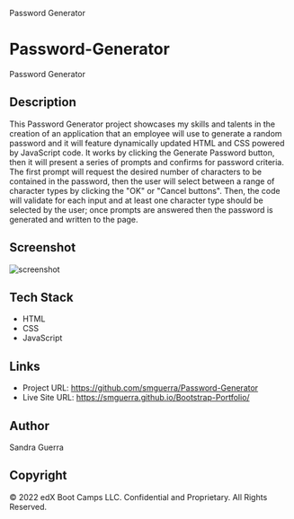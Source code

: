 Password Generator

# Password-Generator


Password Generator



## Description 


This Password Generator project showcases my skills and talents in the creation of an application that an employee will use to generate a random password and it will feature dynamically updated HTML and CSS powered by JavaScript code. It works by clicking the Generate Password button, then it will present a series of prompts and confirms for password criteria. The first prompt will request the desired number of characters to be contained in the password, then the user will select between a range of character types by clicking the "OK" or "Cancel buttons". Then, the code will validate for each input and at least one character type should be selected by the user; once prompts are answered then the password is generated and written to the page. 



## Screenshot


![screenshot](https://user-images.githubusercontent.com/118385737/212885664-f1fd6a49-1ab3-4328-b1ac-d29ac0288697.png)



## Tech Stack

- HTML
- CSS
- JavaScript


## Links

- Project URL:  https://github.com/smguerra/Password-Generator
- Live Site URL:  https://smguerra.github.io/Bootstrap-Portfolio/


## Author

Sandra Guerra


## Copyright

© 2022 edX Boot Camps LLC. Confidential and Proprietary. All Rights Reserved.
